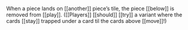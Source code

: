 When a piece lands on [[another]] piece’s tile, the piece [[below]] is removed from [[play]]. ([[Players]] [[should]] [[try]] a variant where the cards [[stay]] trapped under a card til the cards above [[move]]!)
